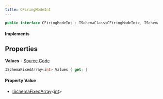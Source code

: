 ```yaml
---
title: CFiringModeInt
---
```


```csharp
public interface CFiringModeInt : ISchemaClass<CFiringModeInt>, ISchemaField, ISchemaClass, INativeHandle
```

#### Implements

## Properties

**Values** - [Source Code](https://github.com/swiftly-solution/swiftlys2/blob/master/managed/src/SwiftlyS2.Generated/Schemas/Interfaces/CFiringModeInt.cs#L16)

```csharp
ISchemaFixedArray<int> Values { get; }
```

#### Property Value

- [ISchemaFixedArray](/docs/api/shared/schemas/ischemafixedarray-1)<[int](https://learn.microsoft.com/dotnet/api/system.int32)>

